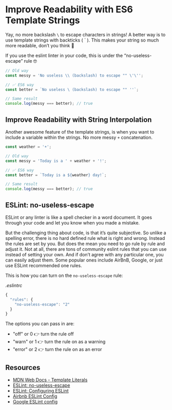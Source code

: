 # Improve Readability with ES6 Template Strings

Yay, no more backslash `\` to escape characters in strings! A better way is to use template strings with backticks ( ` ). This makes your string so much more readable, don’t you think 👏

If you use the eslint linter in your code, this is under the “no-useless-escape” rule 🤓

```javascript
// Old way
const messy = 'No useless \\ (backslash) to escape "" \'\'';

// ✅ ES6 way
const better = `No useless \ (backslash) to escape "" ''`;

// Same result
console.log(messy === better); // true
```

## Improve Readability with String Interpolation

Another awesome feature of the template strings, is when you want to include a variable within the strings. No more messy `+` concatenation.

```javascript
const weather = '☀️';

// Old way
const messy = 'Today is a ' + weather + '!';

// ✅ ES6 way
const better = `Today is a ${weather} day!`;

// Same result
console.log(messy === better); // true
```

## ESLint: no-useless-escape

ESLint or any linter is like a spell checker in a word document. It goes through your code and let you know when you made a mistake.

But the challenging thing about code, is that it’s quite subjective. So unlike a spelling error, there is no hard defined rule what is right and wrong. Instead the rules are set by you. But does the mean you need to go rule by rule and adjust it. Not at all, there are tons of community eslint rules that you can use instead of setting your own. And if don’t agree with any particular one, you can easily adjust them. Some popular ones include AirBnB, Google, or just use ESLint recommended one rules.

This is how you can turn on the `no-useless-escape` rule:

_.eslintrc_

```javascript
{
  "rules": {
    "no-useless-escape": "2"
  }
}
```

The options you can pass in are:

- "off" or 0 👉 turn the rule off
- "warn" or 1 👉 turn the rule on as a warning
- "error" or 2 👉 turn the rule on as an error

## Resources

- [MDN Web Docs - Template Literals](https://developer.mozilla.org/en-US/docs/Web/JavaScript/Reference/Template_literals)
- [ESLint: no-useless-escape](https://eslint.org/docs/2.13.1/rules/no-useless-escape)
- [ESLint: Configuring ESLint](https://eslint.org/docs/user-guide/configuring)
- [Airbnb ESLint Config](https://github.com/airbnb/javascript/tree/master/packages/eslint-config-airbnb)
- [Google ESLint config](https://github.com/google/eslint-config-google)

